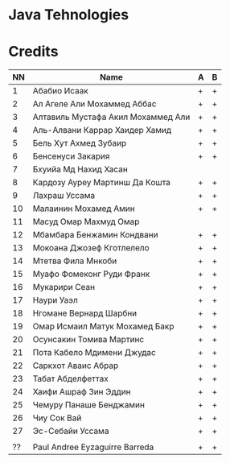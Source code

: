 # Java Tehnologies
# Credits

| NN | Name                                | A  | B  |
|----|-------------------------------------|----|----|
| 1  | Абабио Исаак                        | +  | +  |
| 2  | Ал Агеле Али Мохаммед Аббас         | +  | +  |
| 3  | Алтавиль Мустафа Акил Мохаммед Али  | +  | +  |
| 4  | Аль-Алвани Каррар Хаидер Хамид      | +  | +  |
| 5  | Бель Хут Ахмед Зубаир               | +  | +  |
| 6  | Бенсенуси Закария                   | +  | +  |
| 7  | Бхуийа Мд Нахид Хасан               |    |    |
| 8  | Кардозу Ауреу Мартинш Да Кошта      | +  | +  |
| 9  | Лахраш Уссама                       | +  | +  |
| 10 | Малаинин Мохамед Амин               | +  | +  |
| 11 | Масуд Омар Махмуд Омар              |    |    |
| 12 | Мбамбара Бенжамин Кондвани          | +  | +  |
| 13 | Мокоана Джозеф Кготлелело           | +  | +  |
| 14 | Мтетва Фила Мнкоби                  | +  | +  |
| 15 | Муафо Фомеконг Руди Франк           | +  | +  |
| 16 | Мукарири Сеан                       | +  | +  |
| 17 | Наури Уаэл                          | +  | +  |
| 18 | Нгомане Вернард Шарбни              | +  | +  |
| 19 | Омар Исмаил Матук Мохамед Бакр      | +  | +  |
| 20 | Осунсакин Томива Мартинс            | +  | +  |
| 21 | Пота Кабело Мдимени Джудас          | +  | +  |
| 22 | Саркхот Аваис Абрар                 | +  | +  |
| 23 | Табат Абделфеттах                   | +  | +  |
| 24 | Хаифи Ашраф Зин Эддин               | +  | +  |
| 25 | Чемуру Панаше Бенджамин             | +  | +  |
| 26 | Чиу Сок Вай                         | +  | +  |
| 27 | Эс-Себайи Уссама                    | +  | +  |
|    |                                     |    |    |
| ?? | Paul Andree Eyzaguirre Barreda      | +  | +  |

